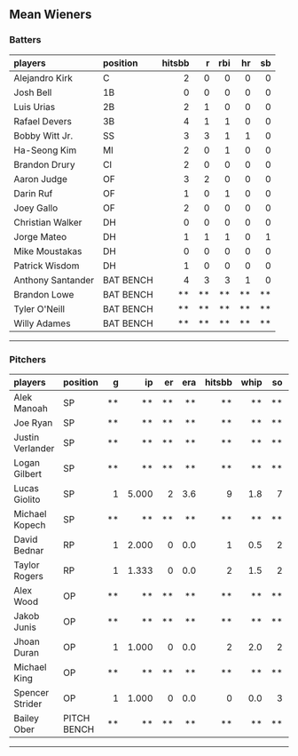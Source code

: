 ## Mean Wieners

### Batters

 
|players           |position  | hitsbb|  r| rbi| hr| sb| 
|:-----------------|:---------|------:|--:|---:|--:|--:| 
|Alejandro Kirk    |C         |      2|  0|   0|  0|  0| 
|Josh Bell         |1B        |      0|  0|   0|  0|  0| 
|Luis Urias        |2B        |      2|  1|   0|  0|  0| 
|Rafael Devers     |3B        |      4|  1|   1|  0|  0| 
|Bobby Witt Jr.    |SS        |      3|  3|   1|  1|  0| 
|Ha-Seong Kim      |MI        |      2|  0|   1|  0|  0| 
|Brandon Drury     |CI        |      2|  0|   0|  0|  0| 
|Aaron Judge       |OF        |      3|  2|   0|  0|  0| 
|Darin Ruf         |OF        |      1|  0|   1|  0|  0| 
|Joey Gallo        |OF        |      2|  0|   0|  0|  0| 
|Christian Walker  |DH        |      0|  0|   0|  0|  0| 
|Jorge Mateo       |DH        |      1|  1|   1|  0|  1| 
|Mike Moustakas    |DH        |      0|  0|   0|  0|  0| 
|Patrick Wisdom    |DH        |      1|  0|   0|  0|  0| 
|Anthony Santander |BAT BENCH |      4|  3|   3|  1|  0| 
|Brandon Lowe      |BAT BENCH |     **| **|  **| **| **| 
|Tyler O'Neill     |BAT BENCH |     **| **|  **| **| **| 
|Willy Adames      |BAT BENCH |     **| **|  **| **| **| 


* * *

### Pitchers

 
|players          |position    |  g|    ip| er| era| hitsbb| whip| so|  w| sv| 
|:----------------|:-----------|--:|-----:|--:|---:|------:|----:|--:|--:|--:| 
|Alek Manoah      |SP          | **|    **| **|  **|     **|   **| **| **| **| 
|Joe Ryan         |SP          | **|    **| **|  **|     **|   **| **| **| **| 
|Justin Verlander |SP          | **|    **| **|  **|     **|   **| **| **| **| 
|Logan Gilbert    |SP          | **|    **| **|  **|     **|   **| **| **| **| 
|Lucas Giolito    |SP          |  1| 5.000|  2| 3.6|      9|  1.8|  7|  0|  0| 
|Michael Kopech   |SP          | **|    **| **|  **|     **|   **| **| **| **| 
|David Bednar     |RP          |  1| 2.000|  0| 0.0|      1|  0.5|  2|  0|  1| 
|Taylor Rogers    |RP          |  1| 1.333|  0| 0.0|      2|  1.5|  2|  0|  1| 
|Alex Wood        |OP          | **|    **| **|  **|     **|   **| **| **| **| 
|Jakob Junis      |OP          | **|    **| **|  **|     **|   **| **| **| **| 
|Jhoan Duran      |OP          |  1| 1.000|  0| 0.0|      2|  2.0|  2|  0|  0| 
|Michael King     |OP          | **|    **| **|  **|     **|   **| **| **| **| 
|Spencer Strider  |OP          |  1| 1.000|  0| 0.0|      0|  0.0|  3|  0|  0| 
|Bailey Ober      |PITCH BENCH | **|    **| **|  **|     **|   **| **| **| **| 


* * *


